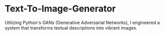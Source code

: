# Text-To-Image-Generator
 Utilizing Python's GANs (Generative Adversarial Networks), I engineered a system that transforms textual descriptions into vibrant images. 
